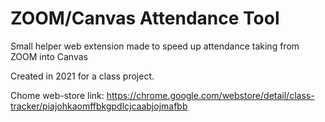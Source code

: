 # ZOOM/Canvas Attendance Tool
 Small helper web extension made to speed up attendance taking from ZOOM into Canvas

Created in 2021 for a class project.

Chome web-store link: https://chrome.google.com/webstore/detail/class-tracker/piajohkaomffbkgpdlcjcaabjojmafbb
